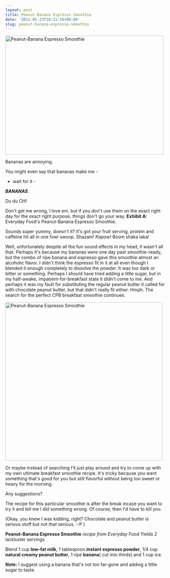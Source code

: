 ```yaml
---
layout: post
title: Peanut-Banana Espresso Smoothie
date: '2011-01-23T10:31:56+00:00'
slug: peanut-banana-espresso-smoothie
---
```

<a href="http://www.flickr.com/photos/kstar810/5381026030/" title="Peanut-Banana Espresso Smoothie by kstar810, on Flickr"><img src="http://farm6.static.flickr.com/5004/5381026030_3b9b32ff2e.jpg" width="500" height="375" alt="Peanut-Banana Espresso Smoothie" /></a>

Bananas are annoying.

You might even say that bananas make me - 

- wait for it - 

<em><strong>BANANAS</strong></em>.

Du du CH!

Don't get me wrong, I love em, but if you don't use them on the exact right day for the exact right purpose, things don't go your way. <strong>Exhibit A:</strong> Everyday Food's Peanut-Banana Espresso Smoothie. 

Sounds super yummy, doesn't it? It's got your fruit serving, protein and caffeine hit all in one fowl swoop. Shazam! <em>Kapow!</em> Boom shaka laka!

Well, unfortunately despite all the fun sound effects in my head, it wasn't all that. Perhaps it's because my bananas were one day past smoothie-ready, but the combo of ripe banana and espresso gave this smoothie almost an alcoholic flavor. I didn't think the espresso fit in it at all even though I blended it enough completely to dissolve the powder. It was too dark or bitter or something. Perhaps I should have tried adding a little sugar, but in my half-awake, impatient-for-breakfast state it didn't come to me. And perhaps it was my fault for substituting the regular peanut butter it called for with chocolate peanut butter, but that didn't really fit either. Hmph. The search for the perfect CPB breakfast smoothie continues.

<a href="http://www.flickr.com/photos/kstar810/5380424549/" title="Peanut-Banana Espresso Smoothie by kstar810, on Flickr"><img src="http://farm6.static.flickr.com/5049/5380424549_7d0a14786e.jpg" width="497" height="500" alt="Peanut-Banana Espresso Smoothie" /></a>

Or maybe instead of searching I'll just play around and try to come up with my own ultimate breakfast smoothie recipe. It's tricky because you want something that's good for you but still flavorful without being too sweet or heavy for the morning. 

Any suggestions?

The recipe for this particular smoothie is after the break incase you want to try it and tell me I did something wrong. Of course, then I'd have to kill you.

(Okay, you knew I was kidding, right? Chocolate and peanut butter is serious stuff but not <em>that</em> serious. :-P )

<!--more-->
<div class="recipe">
<strong>Peanut-Banana Espresso Smoothie</strong>
<em>recipe from Everyday Food</em>
Yields 2 lackluster servings

Blend 1 cup <strong>low-fat milk</strong>, 1 tablespoon <strong>instant espresso powder</strong>, 1/4 cup <strong>natural creamy peanut butter</strong>, 1 ripe <strong>banana</strong>( cut into thirds) and 1 cup ice. 

<strong>Note:</strong> I suggest using a banana that's not too far-gone and adding a little sugar to taste.
</div>
